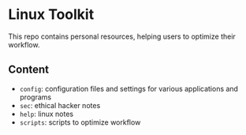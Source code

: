 # Linux Toolkit

This repo contains personal resources, helping users to optimize their workflow.

## Content

- `config`: configuration files and settings for various applications and programs
- `sec`: ethical hacker notes
- `help`: linux notes
- `scripts`: scripts to optimize workflow
